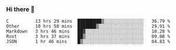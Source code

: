### Hi there 👋

<!--
**WShiBin/WShiBin** is a ✨ _special_ ✨ repository because its `README.md` (this file) appears on your GitHub profile.

Here are some ideas to get you started:

- 🔭 I’m currently working on ...
- 🌱 I’m currently learning ...
- 👯 I’m looking to collaborate on ...
- 🤔 I’m looking for help with ...
- 💬 Ask me about ...
- 📫 How to reach me: ...
- 😄 Pronouns: ...
- ⚡ Fun fact: ...
-->

<!--START_SECTION:waka-->
```text
C          13 hrs 29 mins  █████████▒░░░░░░░░░░░░░░░   36.79 % 
Other      10 hrs 58 mins  ███████▒░░░░░░░░░░░░░░░░░   29.91 % 
Markdown   3 hrs 46 mins   ██▓░░░░░░░░░░░░░░░░░░░░░░   10.28 % 
Rust       3 hrs 37 mins   ██▒░░░░░░░░░░░░░░░░░░░░░░   09.88 % 
JSON       1 hr 46 mins    █▒░░░░░░░░░░░░░░░░░░░░░░░   04.83 % 
```
<!--END_SECTION:waka-->
